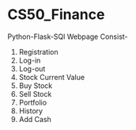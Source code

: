 # CS50_Finance

Python-Flask-SQl Webpage
Consist-
  1. Registration
  2. Log-in
  3. Log-out
  4. Stock Current Value
  5. Buy Stock
  6. Sell Stock
  7. Portfolio
  8. History
  9. Add Cash
